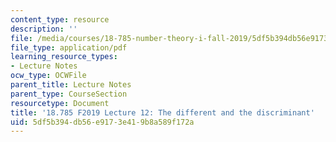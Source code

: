 ```yaml
---
content_type: resource
description: ''
file: /media/courses/18-785-number-theory-i-fall-2019/5df5b394db56e9173e419b8a589f172a_MIT18_785F19_lec12.pdf
file_type: application/pdf
learning_resource_types:
- Lecture Notes
ocw_type: OCWFile
parent_title: Lecture Notes
parent_type: CourseSection
resourcetype: Document
title: '18.785 F2019 Lecture 12: The different and the discriminant'
uid: 5df5b394-db56-e917-3e41-9b8a589f172a
---
```

